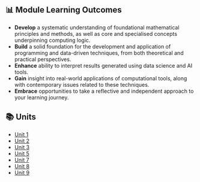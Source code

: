 ##  📊 Module Learning Outcomes

- **Develop** a systematic understanding of foundational mathematical principles and methods, as well as core and specialised concepts underpinning computing logic.
- **Build** a solid foundation for the development and application of programming and data-driven techniques, from both theoretical and practical perspectives.
- **Enhance** ability to interpret results generated using data science and AI tools.
- **Gain** insight into real-world applications of computational tools, along with contemporary issues related to these techniques.
- **Embrace** opportunities to take a reflective and independent approach to your learning journey.

## 📚 Units

- [Unit 1](https://sjackson-DS25.github.io/module%202/unit1.html)
- [Unit 2](https://sjackson-DS25.github.io/module%202/unit2.html)
- [Unit 3](https://sjackson-DS25.github.io/module%202/unit3.html)
- [Unit 5](https://sjackson-DS25.github.io/module%202/unit5.html)
- [Unit 7](https://sjackson-DS25.github.io/module%202/unit7.html)
- [Unit 8](https://sjackson-DS25.github.io/module%202/unit8.html)
- [Unit 9](https://sjackson-DS25.github.io/module%202/unit9.html)
